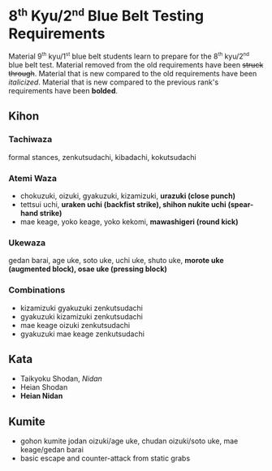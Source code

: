 <!-- markdownlint-disable no-inline-html -->
# 8<sup><small>th</small></sup> Kyu/2<sup><small>nd</small></sup> Blue Belt Testing Requirements

Material 9<sup><small>th</small></sup> kyu/1<sup><small>st</small></sup> blue belt students learn to prepare for
the 8<sup><small>th</small></sup> kyu/2<sup><small>nd</small></sup> blue belt test.
Material removed from the old requirements have been ~~struck through~~.
Material that is new compared to the old requirements have been *italicized*.
Material that is new compared to the previous rank's requirements have been **bolded**.

## Kihon

### Tachiwaza

formal stances, zenkutsudachi, kibadachi, kokutsudachi

### Atemi Waza

* chokuzuki, oizuki, gyakuzuki, kizamizuki, **urazuki (close punch)**
* tettsui uchi, **uraken uchi (backfist strike), shihon nukite uchi (spear-hand strike)**
* mae keage, yoko keage, yoko kekomi, **mawashigeri (round kick)**

### Ukewaza

gedan barai, age uke, soto uke, uchi uke, shuto uke, **morote uke (augmented block), osae uke (pressing block)**

### Combinations

* kizamizuki gyakuzuki zenkutsudachi
* gyakuzuki kizamizuki zenkutsudachi
* mae keage oizuki zenkutsudachi
* gyakuzuki mae keage zenkutsudachi

## Kata

* Taikyoku Shodan, *Nidan*
* Heian Shodan
* **Heian Nidan**

## Kumite

* gohon kumite jodan oizuki/age uke, chudan oizuki/soto uke, mae keage/gedan barai
* basic escape and counter-attack from static grabs
